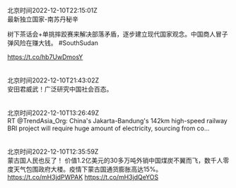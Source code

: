 北京时间2022-12-10T22:15:01Z<br>最新独立国家-南苏丹秘辛

树下茶话会+单挑摔跤赛来解决部落矛盾，逐步建立现代国家观念。中国商人冒子弹风险在赚大钱。
#SouthSudan

https://t.co/hb7UwDmosY<br><br><br>北京时间2022-12-10T21:43:02Z<br>安田君威武！广泛研究中国社会百态。<br><br><br>北京时间2022-12-10T13:26:49Z<br>RT @TrendAsia_Org: China's Jakarta-Bandung's 142km high-speed railway BRI project will require huge amount of electricity, sourcing from co…<br><br><br>北京时间2022-12-10T12:35:59Z<br>蒙古国人民也反了！
价值1.2亿美元的30多万吨外销中国煤炭不翼而飞，数千人零度天气包围政府大楼。疫情下蒙古国通货膨胀高达15%。
https://t.co/mH3jdPWPAK
https://t.co/mH3jdQeYOS<br><br><br>